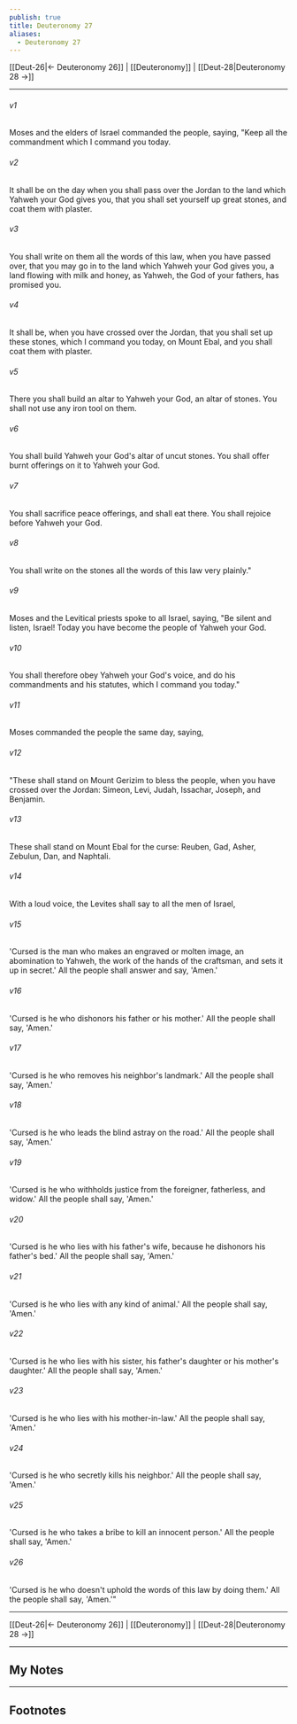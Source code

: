 ```yaml
---
publish: true
title: Deuteronomy 27
aliases:
  - Deuteronomy 27
---
```


[[Deut-26|← Deuteronomy 26]] | [[Deuteronomy]] | [[Deut-28|Deuteronomy 28 →]]
***



###### v1 
Moses and the elders of Israel commanded the people, saying, "Keep all the commandment which I command you today. 

###### v2 
It shall be on the day when you shall pass over the Jordan to the land which Yahweh your God gives you, that you shall set yourself up great stones, and coat them with plaster. 

###### v3 
You shall write on them all the words of this law, when you have passed over, that you may go in to the land which Yahweh your God gives you, a land flowing with milk and honey, as Yahweh, the God of your fathers, has promised you. 

###### v4 
It shall be, when you have crossed over the Jordan, that you shall set up these stones, which I command you today, on Mount Ebal, and you shall coat them with plaster. 

###### v5 
There you shall build an altar to Yahweh your God, an altar of stones. You shall not use any iron tool on them. 

###### v6 
You shall build Yahweh your God's altar of uncut stones. You shall offer burnt offerings on it to Yahweh your God. 

###### v7 
You shall sacrifice peace offerings, and shall eat there. You shall rejoice before Yahweh your God. 

###### v8 
You shall write on the stones all the words of this law very plainly." 

###### v9 
Moses and the Levitical priests spoke to all Israel, saying, "Be silent and listen, Israel! Today you have become the people of Yahweh your God. 

###### v10 
You shall therefore obey Yahweh your God's voice, and do his commandments and his statutes, which I command you today." 

###### v11 
Moses commanded the people the same day, saying, 

###### v12 
"These shall stand on Mount Gerizim to bless the people, when you have crossed over the Jordan: Simeon, Levi, Judah, Issachar, Joseph, and Benjamin. 

###### v13 
These shall stand on Mount Ebal for the curse: Reuben, Gad, Asher, Zebulun, Dan, and Naphtali. 

###### v14 
With a loud voice, the Levites shall say to all the men of Israel, 

###### v15 
'Cursed is the man who makes an engraved or molten image, an abomination to Yahweh, the work of the hands of the craftsman, and sets it up in secret.' All the people shall answer and say, 'Amen.' 

###### v16 
'Cursed is he who dishonors his father or his mother.' All the people shall say, 'Amen.' 

###### v17 
'Cursed is he who removes his neighbor's landmark.' All the people shall say, 'Amen.' 

###### v18 
'Cursed is he who leads the blind astray on the road.' All the people shall say, 'Amen.' 

###### v19 
'Cursed is he who withholds justice from the foreigner, fatherless, and widow.' All the people shall say, 'Amen.' 

###### v20 
'Cursed is he who lies with his father's wife, because he dishonors his father's bed.' All the people shall say, 'Amen.' 

###### v21 
'Cursed is he who lies with any kind of animal.' All the people shall say, 'Amen.' 

###### v22 
'Cursed is he who lies with his sister, his father's daughter or his mother's daughter.' All the people shall say, 'Amen.' 

###### v23 
'Cursed is he who lies with his mother-in-law.' All the people shall say, 'Amen.' 

###### v24 
'Cursed is he who secretly kills his neighbor.' All the people shall say, 'Amen.' 

###### v25 
'Cursed is he who takes a bribe to kill an innocent person.' All the people shall say, 'Amen.' 

###### v26 
'Cursed is he who doesn't uphold the words of this law by doing them.' All the people shall say, 'Amen.'"

***
[[Deut-26|← Deuteronomy 26]] | [[Deuteronomy]] | [[Deut-28|Deuteronomy 28 →]]

---
## My Notes

---
## Footnotes